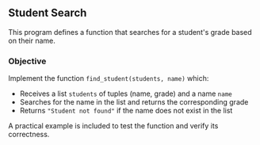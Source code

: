 ## Student Search

This program defines a function that searches for a student's grade based on their name.

### Objective

Implement the function `find_student(students, name)` which:

* Receives a list `students` of tuples (name, grade) and a name `name`
* Searches for the name in the list and returns the corresponding grade
* Returns `"Student not found"` if the name does not exist in the list

A practical example is included to test the function and verify its correctness.

